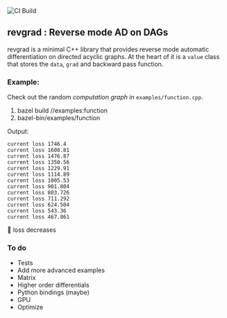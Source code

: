 ![CI Build](https://github.com/ayush-1506/revgrad/actions/workflows/main.yml/badge.svg)

## revgrad : Reverse mode AD on DAGs

revgrad is a minimal C++ library that provides reverse mode automatic differentiation on directed acyclic graphs. At the heart of it
is a `value` class that stores the `data`, `grad` and backward pass function.

### Example:

Check out the random _computation graph_ in `examples/function.cpp`. 

1. bazel build //examples:function
2. bazel-bin/examples/function

Output:

```
current loss 1746.4
current loss 1608.81
current loss 1476.87
current loss 1350.56
current loss 1229.91
current loss 1114.89
current loss 1005.53
current loss 901.804
current loss 803.726
current loss 711.292
current loss 624.504
current loss 543.36
current loss 467.861
```
:100: loss decreases

### To do

- Tests
- Add more advanced examples
- Matrix
- Higher order differentials
- Python bindings (maybe)
- GPU
- Optimize